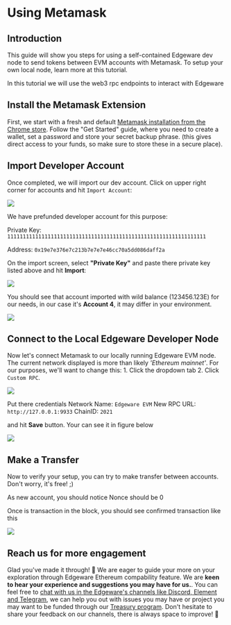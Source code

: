 # Using Metamask

## Introduction <a id="introduction"></a>

This guide will show you steps for using a self-contained Edgeware dev node to send tokens between EVM accounts with Metamask. To setup your own local node, learn more at this tutorial.

In this tutorial we will use the web3 rpc endpoints to interact with Edgeware

## Install the Metamask Extension <a id="install-the-metamask-extension"></a>

First, we start with a fresh and default [Metamask installation from the Chrome store](https://chrome.google.com/webstore/detail/metamask/nkbihfbeogaeaoehlefnkodbefgpgknn?hl=en). Follow the "Get Started" guide, where you need to create a wallet, set a password and store your secret backup phrase. \(this gives direct access to your funds, so make sure to store these in a secure place\).

## Import Developer Account <a id="import-developer-account"></a>

Once completed, we will import our dev account. Click on upper right corner for accounts and hit `Import Account`:

![](https://user-images.githubusercontent.com/32852637/121943618-c5bb5180-cd1f-11eb-9831-98412d203bdd.png)

We have prefunded developer account for this purpose:

Private Key: `1111111111111111111111111111111111111111111111111111111111111111`

Address: `0x19e7e376e7c213b7e7e7e46cc70a5dd086daff2a`

On the import screen, select **"Private Key"** and paste there private key listed above and hit **Import**:

![](https://user-images.githubusercontent.com/32852637/126770944-905bb4b0-9ddf-4a3e-b23f-6d94fd079096.PNG)


You should see that account imported with wild balance \(123456.123E\) for our needs, in our case it's **Account 4**, it may differ in your environment.

![](https://user-images.githubusercontent.com/32852637/126772149-6b525255-1f9d-4ecc-88c3-8531549c01ca.PNG)

## Connect to the Local Edgeware Developer Node <a id="connect-to-the-local-edgeware-developer-node"></a>

Now let's connect Metamask to our locally running Edgeware EVM node. The current network displayed is more than likely _'Ethereum mainnet'_. For our purposes, we'll want to change this: 1. Click the dropdown tab 2. Click `Custom RPC`.

![](https://user-images.githubusercontent.com/32852637/121945926-54c96900-cd22-11eb-92c3-48145a9c1352.png)

Put there credentials Network Name: `Edgeware EVM` New RPC URL: `http://127.0.0.1:9933` ChainID: `2021`

and hit **Save** button. Your can see it in figure below

![](https://user-images.githubusercontent.com/32852637/121949463-775d8100-cd26-11eb-84b3-133d225c23ea.PNG)

## Make a Transfer <a id="make-a-transfer"></a>

Now to verify your setup, you can try to make transfer between accounts. Don't worry, it's free! ;\)

As new account, you should notice Nonce should be 0

Once is transaction in the block, you should see confirmed transaction like this

![](https://contracts.edgewa.re/4/assets/mm-confirmed-transaction.png)

## Reach us for more engagement <a id="reach-us-for-more-engagement"></a>

Glad you've made it through! 🥰 We are eager to guide your more on your exploration through Edgeware Ethereum compability feature. We are **keen to hear your experience and suggestions you may have for us.**. You can feel free to [chat with us in the Edgeware's channels like Discord, Element and Telegram](https://linktr.ee/edg_developers), we can help you out with issues you may have or project you may want to be funded through our [Treasury program](https://docs.edgewa.re/edgeware-runtime/treasury). Don't hesitate to share your feedback on our channels, there is always space to improve! 🙌

